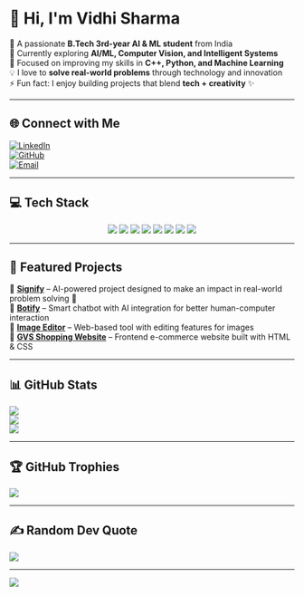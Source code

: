 # 👋 Hi, I'm Vidhi Sharma  

💫 A passionate **B.Tech 3rd-year AI & ML student** from India  
🔭 Currently exploring **AI/ML, Computer Vision, and Intelligent Systems**  
🌱 Focused on improving my skills in **C++, Python, and Machine Learning**  
💡 I love to **solve real-world problems** through technology and innovation  
⚡ Fun fact: I enjoy building projects that blend **tech + creativity** ✨  

---

## 🌐 Connect with Me  
[![LinkedIn](https://img.shields.io/badge/LinkedIn-%230077B5.svg?logo=linkedin&logoColor=white)](https://www.linkedin.com/in/vidhi-sharma-23559030a)  
[![GitHub](https://img.shields.io/badge/GitHub-171515?logo=github&logoColor=white)](https://github.com/Vidhisharma-17)  
[![Email](https://img.shields.io/badge/Email-D14836?logo=gmail&logoColor=white)](mailto:vidhiisharma.17@gmail.com)  

---

## 💻 Tech Stack  

<p align="center">
  <img src="https://img.shields.io/badge/C++-00599C?style=for-the-badge&logo=c%2B%2B&logoColor=white"/>
  <img src="https://img.shields.io/badge/Python-3776AB?style=for-the-badge&logo=python&logoColor=white"/>
  <img src="https://img.shields.io/badge/OpenCV-27338e?style=for-the-badge&logo=opencv&logoColor=white"/>
  <img src="https://img.shields.io/badge/Mediapipe-FF6F00?style=for-the-badge&logo=google&logoColor=white"/>
  <img src="https://img.shields.io/badge/HTML5-E34F26?style=for-the-badge&logo=html5&logoColor=white"/>
  <img src="https://img.shields.io/badge/CSS3-1572B6?style=for-the-badge&logo=css3&logoColor=white"/>
  <img src="https://img.shields.io/badge/MongoDB-4EA94B?style=for-the-badge&logo=mongodb&logoColor=white"/>
  <img src="https://img.shields.io/badge/MySQL-4479A1?style=for-the-badge&logo=mysql&logoColor=white"/>
</p>  

---

## 🚀 Featured Projects  
🔹 **[Signify](#)** – AI-powered project designed to make an impact in real-world problem solving 🚀  
🔹 **[Botify](#)** – Smart chatbot with AI integration for better human-computer interaction  
🔹 **[Image Editor](#)** – Web-based tool with editing features for images  
🔹 **[GVS Shopping Website](#)** – Frontend e-commerce website built with HTML & CSS  

---

## 📊 GitHub Stats  
![](https://github-readme-stats.vercel.app/api?username=Vidhisharma-17&theme=radical&hide_border=false&include_all_commits=true&count_private=true)  
![](https://github-readme-streak-stats.herokuapp.com/?user=Vidhisharma-17&theme=radical&hide_border=false)  
![](https://github-readme-stats.vercel.app/api/top-langs/?username=Vidhisharma-17&theme=radical&hide_border=false&layout=compact)  

---

## 🏆 GitHub Trophies  
![](https://github-profile-trophy.vercel.app/?username=Vidhisharma-17&theme=radical&no-frame=false&no-bg=true&margin-w=4)  

---

## ✍ Random Dev Quote  
![](https://quotes-github-readme.vercel.app/api?type=vertical&theme=radical)  

---

[![](https://visitcount.itsvg.in/api?id=Vidhisharma-17&icon=0&color=0)](https://visitcount.itsvg.in)
